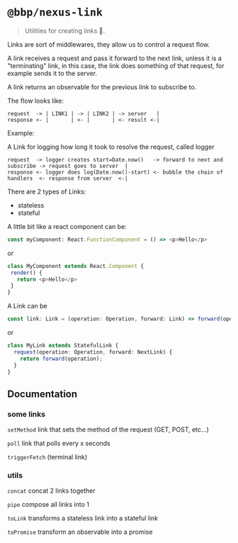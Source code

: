 # `@bbp/nexus-link`

> Utilities for creating links 🔗. 

Links are sort of middlewares, they allow us to control a request flow.

A link receives a request and pass it forward to the next link, unless it is a "terminating" link, in this case, the link does something of that request, for example sends it to the server.

A link returns an observable for the previous link to subscribe to.

The flow looks like:

```
request  -> | LINK1 | -> | LINK2 | -> server   |
response <- |       | <- |       | <- result <-|
```

Example:

A Link for logging how long it took to resolve the request, called logger

```
request  -> logger creates start=Date.now()   -> forward to next and subscribe -> request goes to server  |
response <- logger does log(Date.now()-start) <- bubble the chain of handlers  <- response from server  <-|
```

There are 2 types of Links:
 - stateless
 - stateful

A little bit like a react component can be:

```typescript
const myComponent: React.FunctionComponent = () => <p>Hello</p>
```

or

```typescript
class MyComponent extends React.Component {
 render() {
   return <p>Hello</p>
 }
}
```


A Link can be

```typescript
const link: Link = (operation: Operation, forward: Link) => forward(operation);
```

or

```typescript
class MyLink extends StatefulLink {
  request(operation: Operation, forward: NextLink) {
    return forward(operation);
  }
}
```

## Documentation


### some links

`setMethod` link that sets the method of the request (GET, POST, etc...)

`poll` link that polls every x seconds

`triggerFetch` (terminal link)

### utils

`concat` concat 2 links together

`pipe` compose all links into 1

`toLink` transforms a stateless link into a stateful link

`toPromise` transform an observable into a promise

